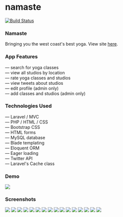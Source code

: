 # namaste

[![Build Status](https://travis-ci.org/erikamjoh/namaste.svg?branch=master)](https://travis-ci.org/erikamjoh/namaste)

### Namaste
Bringing you the west coast's best yoga. View site [here](http://namasteyoga.herokuapp.com).

### App Features
&mdash; search for yoga classes <br>
&mdash; view all studios by location <br>
&mdash; rate yoga classes and studios <br>
&mdash; view tweets about studios <br>
&mdash; edit profile (admin only) <br>
&mdash; add classes and studios (admin only)

### Technologies Used
&mdash; Laravel / MVC <br>
&mdash; PHP / HTML / CSS <br>
&mdash; Bootstrap CSS <br>
&mdash; HTML forms <br>
&mdash; MySQL database <br>
&mdash; Blade templating <br>
&mdash; Eloquent ORM <br>
&mdash; Eager loading <br>
&mdash; Twitter API <br>
&mdash; Laravel's Cache class

### Demo

[![](screenshots/namaste1.png)](https://vimeo.com/126330551)


### Screenshots
![](screenshots/namaste1.png)
![](screenshots/namaste2.png)
![](screenshots/namaste3.png)
![](screenshots/namaste4.png)
![](screenshots/namaste5.png)
![](screenshots/namaste6.png)
![](screenshots/namaste7.png)
![](screenshots/namaste8.png)
![](screenshots/namaste9.png)
![](screenshots/namaste10.png)
![](screenshots/namaste11.png)
![](screenshots/namaste12.png)
![](screenshots/namaste13.png)
![](screenshots/namaste14.png)
![](screenshots/namaste15.png)
![](screenshots/namaste16.png)